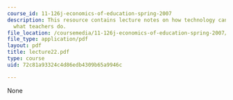 ```yaml
---
course_id: 11-126j-economics-of-education-spring-2007
description: This resource contains lecture notes on how technology can complement
  what teachers do.
file_location: /coursemedia/11-126j-economics-of-education-spring-2007/72c81a93324c4d86edb4309b65a9946c_lecture22.pdf
file_type: application/pdf
layout: pdf
title: lecture22.pdf
type: course
uid: 72c81a93324c4d86edb4309b65a9946c

---
```

None